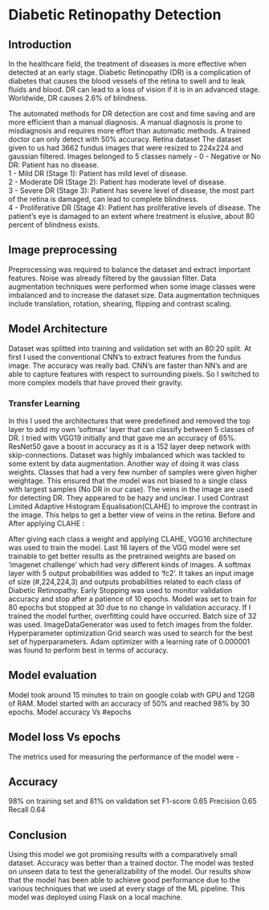 # Diabetic Retinopathy Detection

## Introduction
In the healthcare field, the treatment of diseases is more effective when detected at an early stage. Diabetic Retinopathy (DR) is a complication of diabetes that causes the blood vessels of the retina to swell and to leak fluids and blood. DR can lead to a loss of vision if it is in an advanced stage. Worldwide, DR causes 2.6% of blindness.

The automated methods for DR detection are cost and time saving and are more efficient than a manual diagnosis. A manual diagnosis is prone to misdiagnosis and requires more effort than automatic methods. A trained doctor can only detect with 50% accuracy.
Retina dataset
The dataset given to us had 3662 fundus images that were resized to 224x224 and gaussian filtered. Images belonged to 5 classes namely - 
0 - Negative or No DR: Patient has no disease. <br>
1 - Mild DR (Stage 1): Patient has mild level of disease. <br>
2 - Moderate DR (Stage 2): Patient has moderate level of disease. <br>
3 - Severe DR (Stage 3): Patient has severe level of disease, the most part of the retina is damaged, can lead to complete blindness. <br>
4 - Proliferative DR (Stage 4): Patient has proliferative levels of disease. The patient’s eye is damaged to an extent where treatment is elusive, about 80 percent of blindness exists. <br>
## Image preprocessing
Preprocessing was required to balance the dataset and extract important features. Noise was already filtered by the gaussian filter. Data augmentation techniques were performed when some image classes were imbalanced and to increase the dataset size. Data augmentation techniques include translation, rotation, shearing, flipping and contrast scaling. 

## Model Architecture
Dataset was splitted into training and validation set with an 80:20 split. At first I used the conventional CNN’s to extract features from the fundus image. The accuracy was really bad. CNN’s are faster than NN’s and are able to capture features with respect to surrounding pixels. So I switched to more complex models that have proved their gravity.
### Transfer Learning
In this I used the architectures that were predefined and removed the top layer to add my own ‘softmax’ layer that can classify between 5 classes of DR. I tried with VGG19 initially and that gave me an accuracy of 65%. ResNet50 gave a boost in accuracy as it is a 152 layer deep network with skip-connections.
Dataset was highly imbalanced which was tackled to some extent by data augmentation. Another way of doing it was class weights. Classes that had a very few number of samples were given higher weightage. This ensured that the model was not biased to a single class with largest samples (No DR in our case). 
The veins in the image are used for detecting DR. They appeared to be hazy and unclear. I used Contrast Limited Adaptive Histogram Equalisation(CLAHE) to improve the contrast in the image. This helps to get a better view of veins in the retina.
Before and After applying CLAHE : 

After giving each class a weight and applying CLAHE, VGG16 architecture was used to train the model. Last 16 layers of the VGG model were set trainable to get better results as the pretrained weights are based on ‘imagenet challenge’ which had very different kinds of images. A softmax layer with 5 output probabilities was added to ‘fc2’. It takes an input image of size (#,224,224,3) and outputs probabilities related to each class of Diabetic Retinopathy.
Early Stopping was used to monitor validation accuracy and stop after a patience of 10 epochs. Model was set to train for 80 epochs but stopped at 30 due to no change in validation accuracy. If I trained the model further, overfitting could have occurred. 
Batch size of 32 was used. ImageDataGenerator was used to fetch images from the folder.
Hyperparameter optimization
Grid search was used to search for the best set of hyperparameters. Adam optimizer with a learning rate of 0.000001 was found to perform best in terms of accuracy.


## Model evaluation
Model took around 15 minutes to train on google colab with GPU and 12GB of RAM. Model started with an accuracy of 50% and reached 98% by 30 epochs. 
Model accuracy Vs #epochs

## Model loss Vs epochs

The metrics used for measuring the performance of the model were - 


## Accuracy
98% on training set and 81% on validation set
F1-score
0.65
Precision
0.65
Recall
0.64


## Conclusion
Using this model we got promising results with a comparatively small dataset. Accuracy was better than a trained doctor. The model was tested on unseen data to test the generalizability of the model. Our results show that the model has been able to achieve good performance due to the various techniques that we used at every stage of the ML pipeline. This model was deployed using Flask on a local machine.
